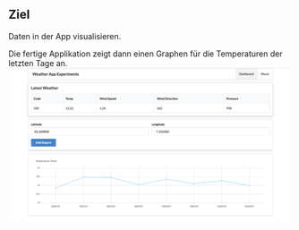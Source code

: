 ## Ziel

Daten in der App visualisieren.

Die fertige Applikation zeigt dann einen Graphen für die Temperaturen der letzten Tage an.
![img.png](img/finished_graph.png)
